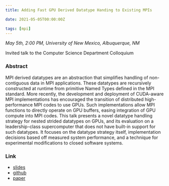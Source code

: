 ```yaml
---
title: Adding Fast GPU Derived Datatype Handing to Existing MPIs

date: 2021-05-05T00:00:00Z

tags: [mpi]
---
```


*May 5th, 2:00 PM, University of New Mexico, Albuquerque, NM*

Invited talk to the Computer Science Department Colloquium

### Abstract

MPI derived datatypes are an abstraction that simplifies handling of non-contiguous data in MPI applications.
These datatypes are recursively constructed at runtime from primitive Named Types defined in the MPI standard.
More recently, the development and deployment of CUDA-aware MPI implementations has encouraged the transition of distributed high-performance MPI codes to use GPUs.
Such implementations allow MPI functions to directly operate on GPU buffers, easing integration of GPU compute into MPI codes.
This talk presents a novel datatype handling strategy for nested strided datatypes on GPUs, and its evaluation on a leadership-class supercomputer that does not have built-in support for such datatypes.
It focuses on the datatype strategy itself, implementation decisions based off measured system performance, and a technique for experimental modifications to closed software systems.

### Link

* [slides](/static/pdf/20210505_unm_slides.pdf)
* [github](https://github.com/cwpearson/tempi)
* [paper](/static/pdf/20210621_pearson_hpdc.pdf)